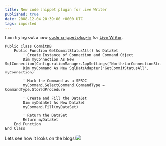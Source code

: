 ```yaml
---
title: New code snippet plugin for Live Writer
published: true
date: 2008-12-04 20:39:00 +0000 UTC
tags: imported 
---
```

I am trying out a new [code snippet plug-in][1] for [Live Writer][2].
    
    
    Public Class CommitDB
        Public Function GetCommitStatusAll() As DataSet
            ' Create Instance of Connection and Command Object
            Dim myConnection As New SqlConnection(ConfigurationManager.AppSettings("NorthstarConnectionString"))
            Dim myCommand As New SqlDataAdapter("GetCommitStatusAll", myConnection)
    
            ' Mark the Command as a SPROC
            myCommand.SelectCommand.CommandType = CommandType.StoredProcedure
    
            ' Create and Fill the DataSet
            Dim myDataSet As New DataSet
            myCommand.Fill(myDataSet)
    
            ' Return the DataSet
            Return myDataSet
        End Function
    End Class

Lets see how it looks on the blogs!![][3]

[1]: http://gallery.live.com/liveItemDetail.aspx?li=d8835a5e-28da-4242-82eb-e1a006b083b9&bt=9&pl=8
[2]: http://windowslivewriter.spaces.live.com/
[3]: http://renevo.com/aggbug.aspx?PostID=2101

